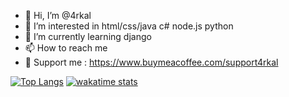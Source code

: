 - 👋 Hi, I’m @4rkal
- 👀 I’m interested in html/css/java c# node.js python
- 🌱 I’m currently learning django
- 📫 How to reach me 
- 💖 Support me : https://www.buymeacoffee.com/support4rkal

<!---
4rkal/4rkal is a ✨ special ✨ repository because its `README.md` (this file) appears on your GitHub profile.
You can click the Preview link to take a look at your changes.
--->
[![Top Langs](https://github-readme-stats.vercel.app/api/top-langs/?username=4rkal)](https://github.com/anuraghazra/github-readme-stats&show_icons=true)
[![ wakatime stats](https://github-readme-stats.vercel.app/api/wakatime?username=willianrod)](https://github.com/anuraghazra/github-readme-stats)
